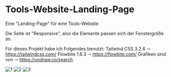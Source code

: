 # Tools-Website-Landing-Page
Eine "Landing-Page" für eine Tools-Website

Die Seite ist "Responsive", also die Elemente passen sich der Fenstergröße an.

Für dieses Projekt habe ich Folgendes benutzt:
  Tailwind CSS 3.2.6 ⇾ https://tailwindcss.com/
  Flowbite 1.6.3 ⇾ https://flowbite.com/
  Grafiken sind von ⇾ https://undraw.co/search

![1](https://user-images.githubusercontent.com/125289610/219405015-890a0f68-44bd-4b53-bfbb-23f1cd3e963a.jpg)
![2](https://user-images.githubusercontent.com/125289610/219405021-3d07ed3d-0166-4fb0-89b9-7eaab5f8f959.jpg)
![3](https://user-images.githubusercontent.com/125289610/219405024-25440116-2c34-4853-80a3-ce36ab081b1b.jpg)
